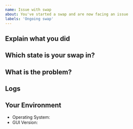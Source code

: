 ```yaml
---
name: Issue with swap
about: You've started a swap and are now facing an issue
labels: 'Ongoing swap'
---
```


## Explain what you did

<!--- What were the steps you took to get where you are now? -->

## Which state is your swap in?

<!--- You can check on the History tab in the GUI -->

## What is the problem?

<!--- What is not working? -->

## Logs

<!-- Go to History Tab -> Choose your swap -> Expand Arrow -> View Logs -->

## Your Environment

- Operating System:
- GUI Version: 
